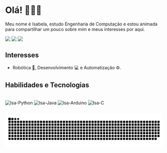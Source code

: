 # Olá! 👩🏻‍💻

Meu nome é Isabela, estudo Engenharia de Computação e estou animada para compartilhar um pouco sobre mim e meus interesses por aqui.

<div>
    <a href="https://linkedin.com/in/isabela-cristina-munzlinger" target="_blank"><img src="https://img.shields.io/badge/-LinkedIn-%230077B5?style=for-the-badge&logo=linkedin&logoColor=white" target="_blank"></a> 
    <a href="https://instagram.com/isabelamunz" target="_blank"><img src="https://img.shields.io/badge/-Instagram-%23E4405F?style=for-the-badge&logo=instagram&logoColor=white" target="_blank"></a>
    <a href="mailto:isabelamunzlinger@gmail.com"><img src="https://img.shields.io/badge/-Gmail-%23333?style=for-the-badge&logo=gmail&logoColor=white" target="_blank"></a>
</div>

## Interesses

- Robótica 🤖, Desenvolvimento 💻 e Automatização ⚙️.

## Habilidades e Tecnologias

<div style="display: inline_block"><br>
    <img align="center" alt="Isa-Python" height="30" width="40" src="https://cdn.jsdelivr.net/gh/devicons/devicon/icons/python/python-original.svg"/>
    <img align="center" alt="Isa-Java" height="30" width="40" src="https://cdn.jsdelivr.net/gh/devicons/devicon/icons/java/java-original.svg"/>
    <img align="center" alt="Isa-Arduino" height="30" width="40" src="https://cdn.jsdelivr.net/gh/devicons/devicon/icons/arduino/arduino-original-wordmark.svg"/>
    <img align="center" alt="Isa-C" height="30" width="40" src="https://cdn.jsdelivr.net/gh/devicons/devicon/icons/c/c-original.svg"/>    
</div>
  
##

<picture>
    <source media="(prefers-color-scheme: dark)" srcset="https://raw.githubusercontent.com/IsabelaMunzlinger/IsabelaMunzlinger/output/github-contribution-grid-snake-dark.svg">
    <source media="(prefers-color-scheme: light)" srcset="https://raw.githubusercontent.com/IsabelaMunzlinger/IsabelaMunzlinger/output/github-contribution-grid-snake.svg">
    <img alt="github contribution grid snake animation" src="https://raw.githubusercontent.com/IsabelaMunzlinger/IsabelaMunzlinger/output/github-contribution-grid-snake.svg">
</picture>
